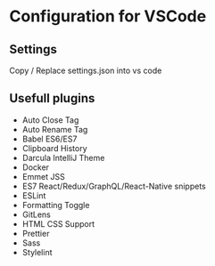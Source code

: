# Configuration for VSCode

## Settings

Copy / Replace settings.json into vs code

## Usefull plugins

- Auto Close Tag
- Auto Rename Tag
- Babel ES6/ES7
- Clipboard History
- Darcula IntelliJ Theme
- Docker
- Emmet JSS
- ES7 React/Redux/GraphQL/React-Native snippets
- ESLint
- Formatting Toggle
- GitLens 
- HTML CSS Support
- Prettier
- Sass
- Stylelint
